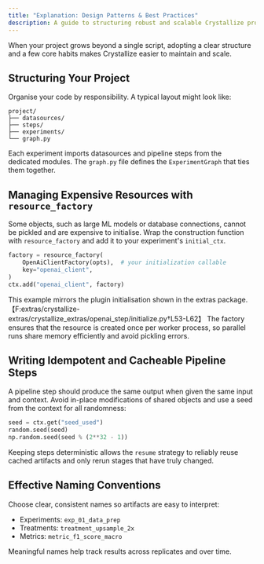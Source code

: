 ```yaml
---
title: "Explanation: Design Patterns & Best Practices"
description: A guide to structuring robust and scalable Crystallize projects.
---
```


When your project grows beyond a single script, adopting a clear structure and a few core habits makes Crystallize easier to maintain and scale.

## Structuring Your Project

Organise your code by responsibility. A typical layout might look like:

```text
project/
├── datasources/
├── steps/
├── experiments/
└── graph.py
```

Each experiment imports datasources and pipeline steps from the dedicated modules. The `graph.py` file defines the `ExperimentGraph` that ties them together.

## Managing Expensive Resources with `resource_factory`

Some objects, such as large ML models or database connections, cannot be pickled and are expensive to initialise. Wrap the construction function with `resource_factory` and add it to your experiment's `initial_ctx`.

```python
factory = resource_factory(
    OpenAiClientFactory(opts),  # your initialization callable
    key="openai_client",
)
ctx.add("openai_client", factory)
```

This example mirrors the plugin initialisation shown in the extras package.【F:extras/crystallize-extras/crystallize_extras/openai_step/initialize.py†L53-L62】
The factory ensures that the resource is created once per worker process, so parallel runs share memory efficiently and avoid pickling errors.

## Writing Idempotent and Cacheable Pipeline Steps

A pipeline step should produce the same output when given the same input and context. Avoid in-place modifications of shared objects and use a seed from the context for all randomness:

```python
seed = ctx.get("seed_used")
random.seed(seed)
np.random.seed(seed % (2**32 - 1))
```

Keeping steps deterministic allows the `resume` strategy to reliably reuse cached artifacts and only rerun stages that have truly changed.

## Effective Naming Conventions

Choose clear, consistent names so artifacts are easy to interpret:

- Experiments: `exp_01_data_prep`
- Treatments: `treatment_upsample_2x`
- Metrics: `metric_f1_score_macro`

Meaningful names help track results across replicates and over time.
